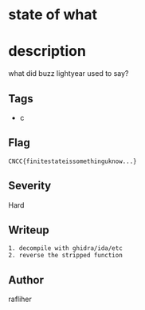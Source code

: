 # state of what

# description
what did buzz lightyear used to say? 

## Tags
- c

## Flag
```
CNCC{finitestateissomethinguknow...}
```

## Severity
Hard

## Writeup
```
1. decompile with ghidra/ida/etc
2. reverse the stripped function
```

## Author
rafliher
